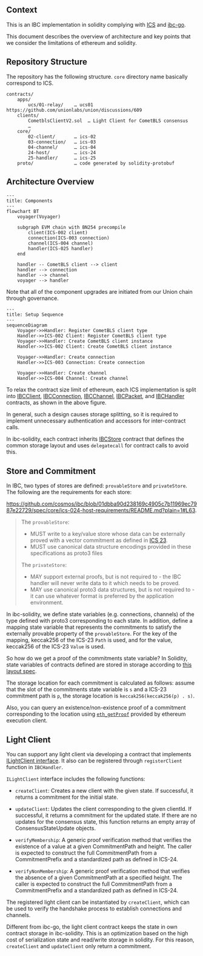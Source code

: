 ## Context

This is an IBC implementation in solidity complying with [ICS](https://github.com/cosmos/ibc) and [ibc-go](https://github.com/cosmos/ibc-go).

This document describes the overview of architecture and key points that we consider the limitations of ethereum and solidity.

## Repository Structure

The repository has the following structure. `core` directory name basically correspond to ICS.

```
contracts/
    apps/
        ucs/01-relay/    … ucs01 https://github.com/unionlabs/union/discussions/609
    clients/
        CometblsClientV2.sol  … Light Client for CometBLS consensus
        …
    core/
        02-client/       … ics-02
        03-connection/   … ics-03
        04-channel/      … ics-04
        24-host/         … ics-24
        25-handler/      … ics-25
    proto/               … code generated by solidity-protobuf
```

## Architecture Overview

```mermaid
---
title: Components
---
flowchart BT
    voyager(Voyager)

    subgraph EVM chain with BN254 precompile
        client(ICS-002 client)
        connection(ICS-003 connection)
        channel(ICS-004 channel)
        handler(ICS-025 handler)
    end

    handler -- CometBLS client --> client
    handler --> connection
    handler --> channel
    voyager --> handler

```

Note that all of the component upgrades are initiated from our Union chain through governance.

```mermaid
---
title: Setup Sequence
---
sequenceDiagram
    Voyager->>Handler: Register CometBLS client type
    Handler->>ICS-002 Client: Register CometBLS client type
    Voyager->>Handler: Create CometBLS client instance
    Handler->>ICS-002 Client: Create CometBLS client instance

    Voyager->>Handler: Create connection
    Handler->>ICS-003 Connection: Create connection

    Voyager->>Handler: Create channel
    Handler->>ICS-004 Channel: Create channel

```

To relax the contract size limit of ethereum, each ICS implementation is split into [IBCClient](contracts/core/02-client/IBCClient.sol), [IBCConnection](contracts/core/03-connection/IBCConnection.sol), [IBCChannel](contracts/core/04-channel/IBCChannel.sol), [IBCPacket](contracts/core/04-channel/IBCPacket.sol), and [IBCHandler](contracts/core/25-handler/IBCHandler.sol) contracts, as shown in the above figure.

In general, such a design causes storage splitting, so it is required to implement unnecessary authentication and accessors for inter-contract calls.

In ibc-solidity, each contract inherits [IBCStore](contracts/core/24-host/IBCStore.sol) contract that defines the common storage layout and uses `delegatecall` for contract calls to avoid this.

## Store and Commitment

In IBC, two types of stores are defined: `provableStore` and `privateStore`. The following are the requirements for each store:

https://github.com/cosmos/ibc/blob/01dbba90d238169c4905c7b11969ec7987e22729/spec/core/ics-024-host-requirements/README.md?plain=1#L63.

> The `provableStore`:
>
> - MUST write to a key/value store whose data can be externally proved with a vector commitment as defined in [ICS 23](../ics-023-vector-commitments).
> - MUST use canonical data structure encodings provided in these specifications as proto3 files
>
> The `privateStore`:
>
> - MAY support external proofs, but is not required to - the IBC handler will never write data to it which needs to be proved.
> - MAY use canonical proto3 data structures, but is not required to - it can use whatever format is preferred by the application environment.

In ibc-solidity, we define state variables (e.g. connections, channels) of the type defined with proto3 corresponding to each state. In addition, define a mapping state variable that represents the commitments to satisfy the externally provable property of the `provableStore`. For the key of the mapping, keccak256 of the ICS-23 `Path` is used, and for the value, keccak256 of the ICS-23 `Value` is used.

So how do we get a proof of the commitments state variable? In Solidity, state variables of contracts defined are stored in storage according to [this layout spec](https://docs.soliditylang.org/en/latest/internals/layout_in_storage.html).

The storage location for each commitment is calculated as follows: assume that the slot of the commitments state variable is `s` and a ICS-23 commitment path is `p`, the storage location is `keccak256(keccak256(p) . s)`.

Also, you can query an existence/non-existence proof of a commitment corresponding to the location using [`eth_getProof`](https://eips.ethereum.org/EIPS/eip-1186) provided by ethereum execution client.

## Light Client

You can support any light client via developing a contract that implements [ILightClient interface](contracts/core/02-client/ILightClient.sol). It also can be registered through `registerClient` function in `IBCHandler`.

`ILightClient` interface includes the following functions:

- `createClient`: Creates a new client with the given state. If successful, it returns a commitment for the initial state.

- `updateClient`: Updates the client corresponding to the given clientId. If successful, it returns a commitment for the updated state. If there are no updates for the consensus state, this function returns an empty array of ConsensusStateUpdate objects.

- `verifyMembership`: A generic proof verification method that verifies the existence of a value at a given CommitmentPath and height. The caller is expected to construct the full CommitmentPath from a CommitmentPrefix and a standardized path as defined in ICS-24.

- `verifyNonMembership`: A generic proof verification method that verifies the absence of a given CommitmentPath at a specified height. The caller is expected to construct the full CommitmentPath from a CommitmentPrefix and a standardized path as defined in ICS-24.

The registered light client can be instantiated by `createClient`, which can be used to verify the handshake process to establish connections and channels.

Different from ibc-go, the light client contract keeps the state in own contract storage in ibc-solidity. This is an optimization based on the high cost of serialization state and read/write storage in solidity. For this reason, `createClient` and `updateClient` only return a commitment.
